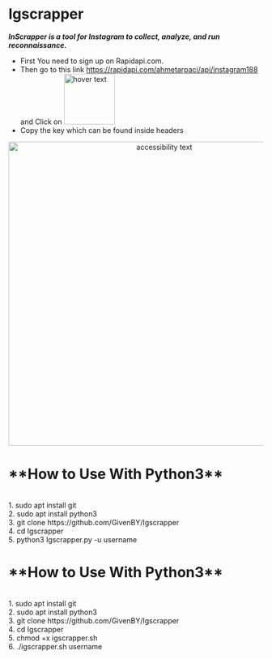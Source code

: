 # Igscrapper
***InScrapper is a tool for Instagram to collect, analyze, and run reconnaissance.***
- First You need to sign up on Rapidapi.com.<br/>
- Then go to this link https://rapidapi.com/ahmetarpaci/api/instagram188 and Click on <img src="https://user-images.githubusercontent.com/32999024/196046409-2904d1e1-ed07-4f3d-981a-034a646029aa.png" width="100" title="hover text">
- Copy the key which can be found inside headers

<p align="center"><img src="https://user-images.githubusercontent.com/32999024/196047215-c95a1714-eac7-4e0b-b4b8-513e0ab1322e.png" width="600" alt="accessibility text"></p>

<h1>**How to Use With Python3**</h1><br/>
1. sudo apt install git<br/>
2. sudo apt install python3<br/>
3. git clone https://github.com/GivenBY/Igscrapper <br/>
4. cd Igscrapper<br/>
5. python3 Igscrapper.py -u username <br/>


<h1>**How to Use With Python3**</h1><br/>
1. sudo apt install git<br/>
2. sudo apt install python3<br/>
3. git clone https://github.com/GivenBY/Igscrapper <br/>
4. cd Igscrapper<br/>
5. chmod +x igscrapper.sh <br/>
6. ./igscrapper.sh username





